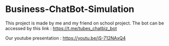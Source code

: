 # Business-ChatBot-Simulation

This project is made by me and my friend on school project. The bot can be accessed by this link : https://t.me/tubes_chatbiz_bot

Our youtube presentation : https://youtu.be/jS-712NAxQ4
